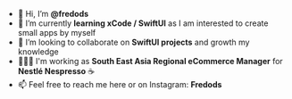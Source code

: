 - 👋 Hi, I’m **@fredods**
- 🌱 I’m currently **learning xCode / SwiftUI** as I am interested to create small apps by myself
- 💞️ I’m looking to collaborate on **SwiftUI projects** and growth my knowledge
- 👨🏻‍💻 I'm working as **South East Asia Regional eCommerce Manager** for **Nestlé Nespresso** ☕️
- 📫 Feel free to reach me here or on Instagram: **Fredods**

<!---
fredods/fredods is a ✨ special ✨ repository because its `README.md` (this file) appears on your GitHub profile.
You can click the Preview link to take a look at your changes.
--->
